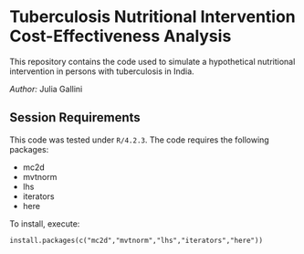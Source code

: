 # Tuberculosis Nutritional Intervention Cost-Effectiveness Analysis
This repository contains the code used to simulate a hypothetical nutritional intervention in persons with tuberculosis in India. 

*Author:* Julia Gallini


## Session Requirements
This code was tested under `R/4.2.3`. The code requires the following packages:

- mc2d       
- mvtnorm     
- lhs        
- iterators 
- here   

To install, execute: 
```
install.packages(c("mc2d","mvtnorm","lhs","iterators","here"))
```